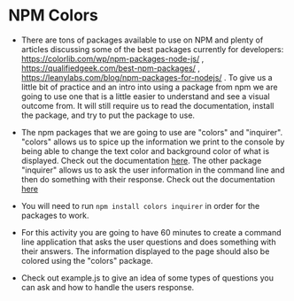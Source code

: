 # NPM Colors

* There are tons of packages available to use on NPM and plenty of articles discussing some of the best packages currently for developers: https://colorlib.com/wp/npm-packages-node-js/ , https://qualifiedgeek.com/best-npm-packages/ , https://leanylabs.com/blog/npm-packages-for-nodejs/ . To give us a little bit of practice and an intro into using a package from npm we are going to use one that is a little easier to understand and see a visual outcome from. It will still require us to read the documentation, install the package, and try to put the package to use. 

* The npm packages that we are going to use are "colors" and "inquirer". "colors" allows us to spice up the information we print to the console by being able to change the text color and background color of what is displayed. Check out the documentation [here](https://www.npmjs.com/package/colors). The other package "inquirer" allows us to ask the user information in the command line and then do something with their response. Check out the documentation [here](https://www.npmjs.com/package/inquirer)

* You will need to run `npm install colors inquirer` in order for the packages to work.

* For this activity you are going to have 60 minutes to create a command line application that asks the user questions and does something with their answers. The information displayed to the page should also be colored using the "colors" package.

* Check out example.js to give an idea of some types of questions you can ask and how to handle the users response.